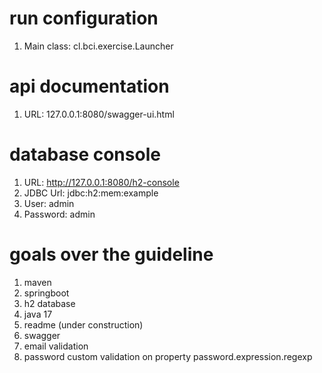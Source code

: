 # run configuration
1. Main class: cl.bci.exercise.Launcher

# api documentation
1. URL: 127.0.0.1:8080/swagger-ui.html

# database console
1. URL: http://127.0.0.1:8080/h2-console
2. JDBC Url: jdbc:h2:mem:example
3. User: admin
4. Password: admin

# goals over the guideline
1. maven
2. springboot
3. h2 database
4. java 17
5. readme (under construction)
6. swagger
7. email validation
8. password custom validation on property password.expression.regexp
